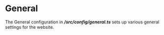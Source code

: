 # General

The General configuration in _**/src/config/general.ts**_ sets up various general settings for the website.
